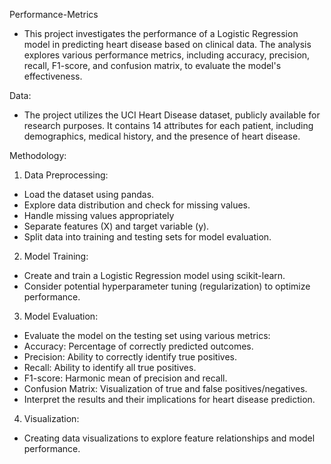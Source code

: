 Performance-Metrics
* This project investigates the performance of a Logistic Regression model in predicting heart disease based on clinical data. The analysis explores various performance metrics, including accuracy, precision, recall, F1-score, and confusion matrix, to evaluate the model's effectiveness.

Data:
* The project utilizes the UCI Heart Disease dataset, publicly available for research purposes. It contains 14 attributes for each patient, including demographics, medical history, and the presence of heart disease.

Methodology:

1. Data Preprocessing:
* Load the dataset using pandas.
* Explore data distribution and check for missing values.
* Handle missing values appropriately 
* Separate features (X) and target variable (y).
* Split data into training and testing sets for model evaluation.

2. Model Training:
* Create and train a Logistic Regression model using scikit-learn.
* Consider potential hyperparameter tuning (regularization) to optimize performance.

3. Model Evaluation:
* Evaluate the model on the testing set using various metrics:
* Accuracy: Percentage of correctly predicted outcomes.
* Precision: Ability to correctly identify true positives.
* Recall: Ability to identify all true positives.
* F1-score: Harmonic mean of precision and recall.
* Confusion Matrix: Visualization of true and false positives/negatives.
* Interpret the results and their implications for heart disease prediction.

4. Visualization:
* Creating data visualizations to explore feature relationships and model performance.
